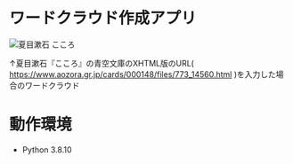# ワードクラウド作成アプリ

![夏目漱石 こころ](https://user-images.githubusercontent.com/79039863/139812323-3abc7e3a-7362-4af3-96b0-4b03574333bb.png)

↑夏目漱石『こころ』の青空文庫のXHTML版のURL( https://www.aozora.gr.jp/cards/000148/files/773_14560.html )を入力した場合のワードクラウド

# 動作環境

- Python 3.8.10
